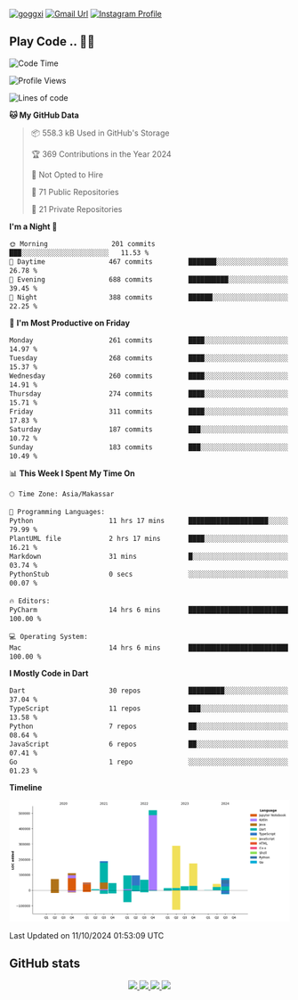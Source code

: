[![goggxi](https://img.shields.io/badge/Portofolio-Goggxi-orange)](https://goggxi.github.io)
[![Gmail Url](https://img.shields.io/twitter/url?label=Goggxi@gmail.com&logo=gmail&style=social&url=http%3A%2F%2Fmailto%3Acontact.Goggxi@gmail.com)](mailto:Goggxi@gmail.com) [![Instagram Profile](https://img.shields.io/twitter/url?label=moh_rifkan&logo=instagram&style=social&url=https://www.instagram.com/moh_rifkan/)](https://www.instagram.com/moh_rifkan/)

## Play Code .. 💬🚀

<!-- [![Moh Rifkan GitHub stats](https://github-readme-stats.vercel.app/api?username=goggxi&count_private=true&show_icons=true&theme=dracula&custom_title=Goggxi%20Statistic%20🚀)](https://github.com/goggxi/goggxi)

[![Top Langs](https://github-readme-stats.vercel.app/api/top-langs/?username=goggxi&langs_count=8&layout=compact&show_icons=true&theme=dracula)](https://github.com/goggxi/goggxi) -->

<!--START_SECTION:waka-->
![Code Time](http://img.shields.io/badge/Code%20Time-3%2C399%20hrs%2054%20mins-blue)

![Profile Views](http://img.shields.io/badge/Profile%20Views-0-blue)

![Lines of code](https://img.shields.io/badge/From%20Hello%20World%20I%27ve%20Written-1.9%20million%20lines%20of%20code-blue)

**🐱 My GitHub Data** 

> 📦 558.3 kB Used in GitHub's Storage 
 > 
> 🏆 369 Contributions in the Year 2024
 > 
> 🚫 Not Opted to Hire
 > 
> 📜 71 Public Repositories 
 > 
> 🔑 21 Private Repositories 
 > 
**I'm a Night 🦉** 

```text
🌞 Morning                201 commits         ███░░░░░░░░░░░░░░░░░░░░░░   11.53 % 
🌆 Daytime                467 commits         ███████░░░░░░░░░░░░░░░░░░   26.78 % 
🌃 Evening                688 commits         ██████████░░░░░░░░░░░░░░░   39.45 % 
🌙 Night                  388 commits         ██████░░░░░░░░░░░░░░░░░░░   22.25 % 
```
📅 **I'm Most Productive on Friday** 

```text
Monday                   261 commits         ████░░░░░░░░░░░░░░░░░░░░░   14.97 % 
Tuesday                  268 commits         ████░░░░░░░░░░░░░░░░░░░░░   15.37 % 
Wednesday                260 commits         ████░░░░░░░░░░░░░░░░░░░░░   14.91 % 
Thursday                 274 commits         ████░░░░░░░░░░░░░░░░░░░░░   15.71 % 
Friday                   311 commits         ████░░░░░░░░░░░░░░░░░░░░░   17.83 % 
Saturday                 187 commits         ███░░░░░░░░░░░░░░░░░░░░░░   10.72 % 
Sunday                   183 commits         ███░░░░░░░░░░░░░░░░░░░░░░   10.49 % 
```


📊 **This Week I Spent My Time On** 

```text
🕑︎ Time Zone: Asia/Makassar

💬 Programming Languages: 
Python                   11 hrs 17 mins      ████████████████████░░░░░   79.99 % 
PlantUML file            2 hrs 17 mins       ████░░░░░░░░░░░░░░░░░░░░░   16.21 % 
Markdown                 31 mins             █░░░░░░░░░░░░░░░░░░░░░░░░   03.74 % 
PythonStub               0 secs              ░░░░░░░░░░░░░░░░░░░░░░░░░   00.07 % 

🔥 Editors: 
PyCharm                  14 hrs 6 mins       █████████████████████████   100.00 % 

💻 Operating System: 
Mac                      14 hrs 6 mins       █████████████████████████   100.00 % 
```

**I Mostly Code in Dart** 

```text
Dart                     30 repos            █████████░░░░░░░░░░░░░░░░   37.04 % 
TypeScript               11 repos            ███░░░░░░░░░░░░░░░░░░░░░░   13.58 % 
Python                   7 repos             ██░░░░░░░░░░░░░░░░░░░░░░░   08.64 % 
JavaScript               6 repos             ██░░░░░░░░░░░░░░░░░░░░░░░   07.41 % 
Go                       1 repo              ░░░░░░░░░░░░░░░░░░░░░░░░░   01.23 % 
```



**Timeline**

![Lines of Code chart](https://raw.githubusercontent.com/Goggxi/Goggxi/main/assets/bar_graph.png)


 Last Updated on 11/10/2024 01:53:09 UTC
<!--END_SECTION:waka-->

## GitHub stats

<p align="center">
  <a href="https://github.com/goggxi">
    <img src="http://github-profile-summary-cards.vercel.app/api/cards/profile-details?username=goggxi&theme=transparent" />
  </a>
  <a href="https://github.com/goggxi">
    <img src="https://github-readme-streak-stats.herokuapp.com/?user=goggxi&hide_border=true&card_width=338&theme=transparent" />
  </a>
  <a href="https://github.com/goggxi">
    <img src="http://github-profile-summary-cards.vercel.app/api/cards/stats?username=goggxi&theme=transparent" />
  </a>
  <a href="https://github.com/goggxi">
    <img src="https://github-readme-stats.vercel.app/api/top-langs/?username=goggxi&langs_count=10&exclude_repo=&hide=c,makefile,html,css,sass,nix,nunjucks,tsql,dockerfile,shell&card_width=699&hide_border=true&theme=transparent" />
  </a>
  <!-- <br/>
  <a href="https://github.com/goggxi">
    <img src="https://komarev.com/ghpvc/?username=goggxi&color=blue&style=flat" />
  </a> -->
</p>
